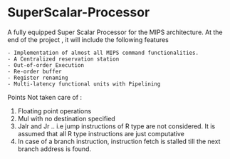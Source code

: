 SuperScalar-Processor
=====================

A fully equipped Super Scalar Processor for the MIPS architecture. At the end of the project , it will include the following features

    - Implementation of almost all MIPS command functionalities.
    - A Centralized reservation station
    - Out-of-order Execution
    - Re-order buffer
    - Register renaming
    - Multi-latency functional units with Pipelining

Points Not taken care of :

1. Floating point operations
2. Mul with no destination specified
3. Jalr and Jr .. i.e jump instructions of R type are not considered. It is assumed that all R type instructions are just computative
4. In case of a branch instruction, instruction fetch is stalled till the next branch address is found.
